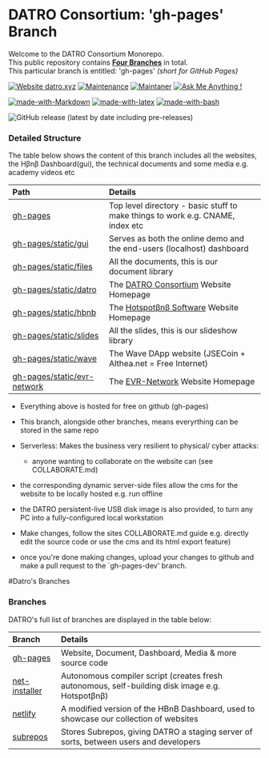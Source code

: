 # DATRO Consortium: 'gh-pages' Branch 

Welcome to the DATRO Consortium Monorepo.  
This public repository contains **[Four Branches](#Branches)** in total.   
This particular branch is entitled: 'gh-pages' *(short for GitHub Pages)*  

[![Website datro.xyz](https://img.shields.io/website-up-down-green-red/https/datro.xyz.svg)](https://datro.xyz/)
[![Maintenance](https://img.shields.io/badge/Maintained%3F-yes-green.svg)](https://GitHub.com/unclehowell/datro/graphs/commit-activity)
[![Maintaner](https://img.shields.io/badge/maintainer-unclehowell-blue)](https://GitHub.com/unclehowell)
[![Ask Me Anything !](https://img.shields.io/badge/Ask%20me-anything-1abc9c.svg)](https://GitHub.com/unclehowell/)

[![made-with-Markdown](https://img.shields.io/badge/Made%20with-Markdown-1f425f.svg)](http://commonmark.org)
[![made-with-latex](https://img.shields.io/badge/Made%20with-LaTeX-1f425f.svg)](https://www.latex-project.org/)
[![made-with-bash](https://img.shields.io/badge/Made%20with-Bash-1f425f.svg)](https://www.gnu.org/software/bash/)

![GitHub release (latest by date including pre-releases)](https://img.shields.io/github/v/release/unclehowell/datro?include_prereleases&style=plastic)


### Detailed Structure

The table below shows the content of this branch includes all the websites, the Hβnβ Dashboard(gui), the technical documents and some media e.g. academy videos etc
    
| Path                      | Details                                                                             |
|:--------------------------|:------------------------------------------------------------------------------------|
|[gh-pages](https://github.com/unclehowell/datro/tree/gh-pages "gh-pages branch") | Top level directory - basic stuff to make things to work e.g. CNAME, index etc     |
|[gh-pages/static/gui](https://github.com/unclehowell/datro/tree/gh-pages/static/gui "gh-pages gui") | Serves as both the online demo and the end-users (localhost) dashboard              |
|[gh-pages/static/files](https://github.com/unclehowell/datro/tree/gh-pages/static/files "gh-pages files") | All the documents, this is our document library                                     |
|[gh-pages/static/datro](https://github.com/unclehowell/datro/tree/gh-pages/static/datro "gh-pages datro")   | The [DATRO Consortium](https://datro.world "DATRO Consortium") Website Homepage             |
|[gh-pages/static/hbnb](https://github.com/unclehowell/datro/tree/gh-pages/static/hbnb "gh-pages Hotspotβnβ")  | The [Hotspotβnβ Software](https://hbnb.datro.world "Hotspotβnβ Software") Website Homepage  |
|[gh-pages/static/slides](https://github.com/unclehowell/datro/tree/gh-pages/static/slides "gh-pages Slides")  | All the slides, this is our slideshow library                                       |
|[gh-pages/static/wave](https://github.com/unclehowell/datro/tree/gh-pages/static/wave "gh-pages Wave DApp")  | The Wave DApp website (JSECoin + Althea.net = Free Internet)                        |
|[gh-pages/static/evr-network](https://github.com/unclehowell/datro/tree/gh-pages/static/evr-network "gh-pages EVR-Network")| The [EVR-Network](https://evr-network.datro.world "EVR-Network") Website Homepage           |


  - Everything above is hosted for free on github (gh-pages)
  - This branch, alongside other branches, means everyrthing can be stored in the same repo
  - Serverless: Makes the business very resilient to physical/ cyber attacks:
     - anyone wanting to collaborate on the website can (see COLLABORATE.md)

  - the corresponding dynamic server-side files allow the cms for the website to be locally hosted e.g. run offline
  - the DATRO persistent-live USB disk image is also provided, to turn any PC into a fully-configured local workstation
  - Make changes, follow the sites COLLABORATE.md guide e.g. directly edit the source code or use the cms and its html export feature)
  - once you're done making changes, upload your changes to github and make a pull request to the `gh-pages-dev' branch.

#Datro's Branches

### Branches

DATRO's full list of branches are displayed in the table below:

| Branch                    | Details                                                                             |
|:--------------------------|:------------------------------------------------------------------------------------|
|[gh-pages](https://github.com/unclehowell/datro/tree/gh-pages "gh-pages branch") | Website, Document, Dashboard, Media & more source code |
|[net-installer](https://github.com/unclehowell/datro/tree/net-installer "DATRO Net-Installer Branch") | Autonomous compiler script (creates fresh autonomous, self-building disk image e.g. Hotspotβnβ) |
|[netlify](https://github.com/unclehowell/datro/tree/netlify "DATRO Netlify Branch") | A modified version of the HBnB Dashboard, used to showcase our collection of websites |
|[subrepos](https://github.com/unclehowell/datro/tree/subrepos "DATRO SubRepos Branch") | Stores Subrepos, giving DATRO a staging server of sorts, between users and developers |
      
     
